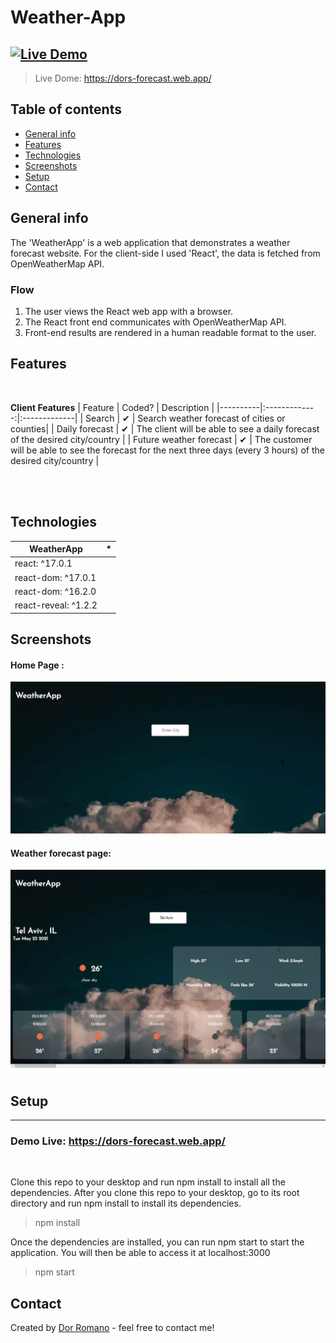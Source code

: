 # Weather-App
[![Live Demo](https://img.shields.io/badge/demo-online-green.svg)](https://dors-forecast.web.app/)
---

> Live Dome:  https://dors-forecast.web.app/

## Table of contents
* [General info](#general-info)
* [Features](#features)
* [Technologies](#technologies)
* [Screenshots](#screenshots)
* [Setup](#setup)
* [Contact](#contact)


## General info
The 'WeatherApp' is a web application that demonstrates a weather forecast website.
For the client-side I used 'React', the data is fetched from OpenWeatherMap API.

### Flow
1. The user views the React web app with a browser.
2. The React front end communicates with OpenWeatherMap API.
7. Front-end results are rendered in a human readable format to the user.


## Features
<br>

<b>Client Features</b>
| Feature  |  Coded?       | Description  |
|----------|:-------------:|:-------------|
| Search | &#10004; | Search weather forecast of cities or counties|
| Daily forecast | &#10004; | The client will be able to see a daily forecast of the desired city/country |
| Future weather forecast | &#10004; | The customer will be able to see the forecast for the next three days (every 3 hours) of the desired city/country |



<br>

<br>


## Technologies
WeatherApp | *
--- | ---
react: ^17.0.1|
react-dom: ^17.0.1|
react-dom: ^16.2.0 |
react-reveal: ^1.2.2| 


## Screenshots
#### Home Page :
![Home Page](src/Assets/Images/weatherApp-Home.png)

#### Weather forecast page:
![Some Search](src/Assets/Images/weatherApp-TelAviv.png)




## Setup
---
### Demo Live: https://dors-forecast.web.app/
<br>

Clone this repo to your desktop and run npm install to install all the dependencies.
After you clone this repo to your desktop, go to its root directory and run npm install to install its dependencies.

>npm install<br>

Once the dependencies are installed, you can run npm start to start the application. You will then be able to access it at localhost:3000
>npm start


## Contact
Created by [Dor Romano](https://www.linkedin.com/in/dor-romano-164667197/) - feel free to contact me!